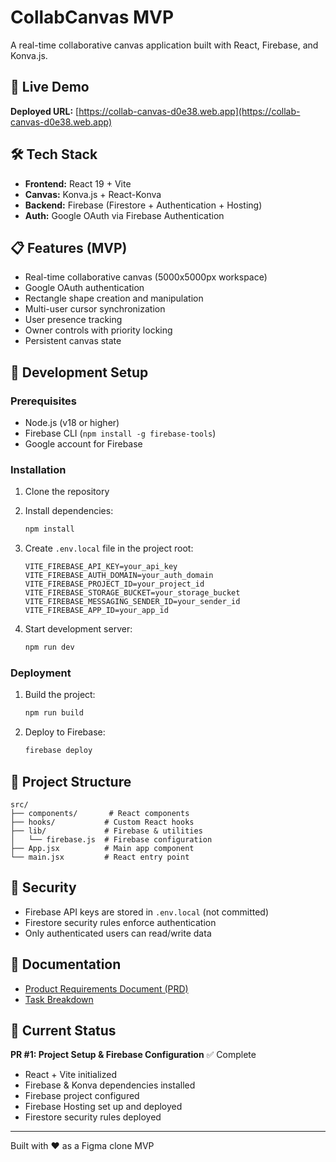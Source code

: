 # CollabCanvas MVP

A real-time collaborative canvas application built with React, Firebase, and Konva.js.

## 🚀 Live Demo

**Deployed URL:** [https://collab-canvas-d0e38.web.app](https://collab-canvas-d0e38.web.app)

## 🛠️ Tech Stack

- **Frontend:** React 19 + Vite
- **Canvas:** Konva.js + React-Konva
- **Backend:** Firebase (Firestore + Authentication + Hosting)
- **Auth:** Google OAuth via Firebase Authentication

## 📋 Features (MVP)

- Real-time collaborative canvas (5000x5000px workspace)
- Google OAuth authentication
- Rectangle shape creation and manipulation
- Multi-user cursor synchronization
- User presence tracking
- Owner controls with priority locking
- Persistent canvas state

## 🏃 Development Setup

### Prerequisites

- Node.js (v18 or higher)
- Firebase CLI (`npm install -g firebase-tools`)
- Google account for Firebase

### Installation

1. Clone the repository
2. Install dependencies:
   ```bash
   npm install
   ```

3. Create `.env.local` file in the project root:
   ```
   VITE_FIREBASE_API_KEY=your_api_key
   VITE_FIREBASE_AUTH_DOMAIN=your_auth_domain
   VITE_FIREBASE_PROJECT_ID=your_project_id
   VITE_FIREBASE_STORAGE_BUCKET=your_storage_bucket
   VITE_FIREBASE_MESSAGING_SENDER_ID=your_sender_id
   VITE_FIREBASE_APP_ID=your_app_id
   ```

4. Start development server:
   ```bash
   npm run dev
   ```

### Deployment

1. Build the project:
   ```bash
   npm run build
   ```

2. Deploy to Firebase:
   ```bash
   firebase deploy
   ```

## 📁 Project Structure

```
src/
├── components/       # React components
├── hooks/           # Custom React hooks
├── lib/             # Firebase & utilities
│   └── firebase.js  # Firebase configuration
├── App.jsx          # Main app component
└── main.jsx         # React entry point
```

## 🔐 Security

- Firebase API keys are stored in `.env.local` (not committed)
- Firestore security rules enforce authentication
- Only authenticated users can read/write data

## 📖 Documentation

- [Product Requirements Document (PRD)](../PRD.md)
- [Task Breakdown](../tasks.md)

## 🎯 Current Status

**PR #1: Project Setup & Firebase Configuration** ✅ Complete

- React + Vite initialized
- Firebase & Konva dependencies installed
- Firebase project configured
- Firebase Hosting set up and deployed
- Firestore security rules deployed

---

Built with ❤️ as a Figma clone MVP
